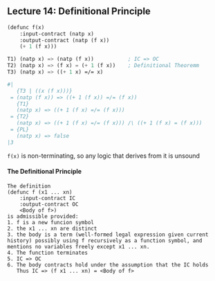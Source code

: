 ## Lecture 14: Definitional Principle

```lisp
(defunc f(x)
    :input-contract (natp x)
    :output-contract (natp (f x))
    (+ 1 (f x)))

T1) (natp x) => (natp (f x))           ; IC => OC
T2) (natp x) => (f x) = (+ 1 (f x))    ; Definitional Theoremm
T3) (natp x) => ((+ 1 x) =/= x)        

#|
   {T3 | ((x (f x)))}
 = (natp (f x)) => ((+ 1 (f x)) =/= (f x))
   {T1}
   (natp x) => ((+ 1 (f x) =/= (f x)))
 = {T2}
   (natp x) => ((+ 1 (f x) =/= (f x))) /\ ((+ 1 (f x) = (f x)))
 = {PL}
   (natp x) => false
|3
```

```f(x)``` is non-terminating, so any logic that derives from it is unsound

#### The Definitional Principle

```
The definition 
(defunc f (x1 ... xn)
	:input-contract IC
	:output-contract OC
	<Body of f>)
is admissible provided:
1. f is a new funcion symbol
2. the x1 ... xn are distinct
3. the body is a term (well-formed legal expression given current history) possibly using f recursively as a function symbol, and mentions no variables freely except x1 ... xn.
4. The function terminates
5. IC => OC
6. The body contracts hold under the assumption that the IC holds
   Thus IC => (f x1 ... xn) = <Body of f>
```



